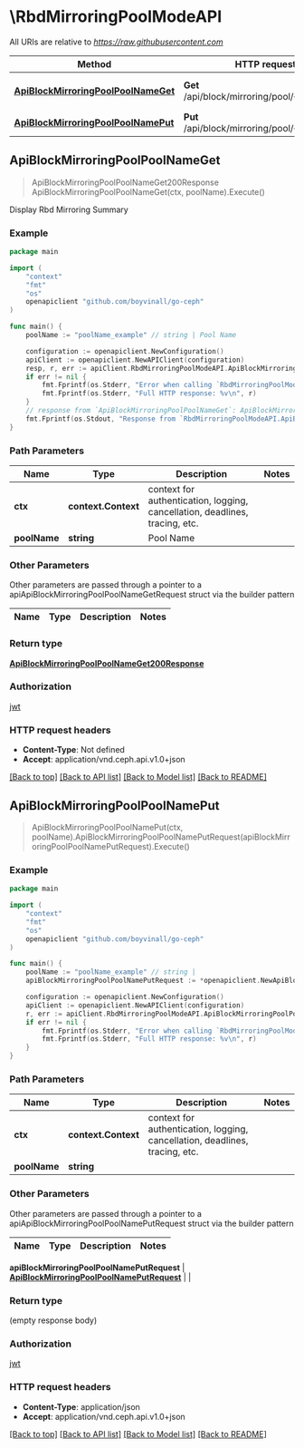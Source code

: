 # \RbdMirroringPoolModeAPI

All URIs are relative to *https://raw.githubusercontent.com*

Method | HTTP request | Description
------------- | ------------- | -------------
[**ApiBlockMirroringPoolPoolNameGet**](RbdMirroringPoolModeAPI.md#ApiBlockMirroringPoolPoolNameGet) | **Get** /api/block/mirroring/pool/{pool_name} | Display Rbd Mirroring Summary
[**ApiBlockMirroringPoolPoolNamePut**](RbdMirroringPoolModeAPI.md#ApiBlockMirroringPoolPoolNamePut) | **Put** /api/block/mirroring/pool/{pool_name} | 



## ApiBlockMirroringPoolPoolNameGet

> ApiBlockMirroringPoolPoolNameGet200Response ApiBlockMirroringPoolPoolNameGet(ctx, poolName).Execute()

Display Rbd Mirroring Summary

### Example

```go
package main

import (
	"context"
	"fmt"
	"os"
	openapiclient "github.com/boyvinall/go-ceph"
)

func main() {
	poolName := "poolName_example" // string | Pool Name

	configuration := openapiclient.NewConfiguration()
	apiClient := openapiclient.NewAPIClient(configuration)
	resp, r, err := apiClient.RbdMirroringPoolModeAPI.ApiBlockMirroringPoolPoolNameGet(context.Background(), poolName).Execute()
	if err != nil {
		fmt.Fprintf(os.Stderr, "Error when calling `RbdMirroringPoolModeAPI.ApiBlockMirroringPoolPoolNameGet``: %v\n", err)
		fmt.Fprintf(os.Stderr, "Full HTTP response: %v\n", r)
	}
	// response from `ApiBlockMirroringPoolPoolNameGet`: ApiBlockMirroringPoolPoolNameGet200Response
	fmt.Fprintf(os.Stdout, "Response from `RbdMirroringPoolModeAPI.ApiBlockMirroringPoolPoolNameGet`: %v\n", resp)
}
```

### Path Parameters


Name | Type | Description  | Notes
------------- | ------------- | ------------- | -------------
**ctx** | **context.Context** | context for authentication, logging, cancellation, deadlines, tracing, etc.
**poolName** | **string** | Pool Name | 

### Other Parameters

Other parameters are passed through a pointer to a apiApiBlockMirroringPoolPoolNameGetRequest struct via the builder pattern


Name | Type | Description  | Notes
------------- | ------------- | ------------- | -------------


### Return type

[**ApiBlockMirroringPoolPoolNameGet200Response**](ApiBlockMirroringPoolPoolNameGet200Response.md)

### Authorization

[jwt](../README.md#jwt)

### HTTP request headers

- **Content-Type**: Not defined
- **Accept**: application/vnd.ceph.api.v1.0+json

[[Back to top]](#) [[Back to API list]](../README.md#documentation-for-api-endpoints)
[[Back to Model list]](../README.md#documentation-for-models)
[[Back to README]](../README.md)


## ApiBlockMirroringPoolPoolNamePut

> ApiBlockMirroringPoolPoolNamePut(ctx, poolName).ApiBlockMirroringPoolPoolNamePutRequest(apiBlockMirroringPoolPoolNamePutRequest).Execute()



### Example

```go
package main

import (
	"context"
	"fmt"
	"os"
	openapiclient "github.com/boyvinall/go-ceph"
)

func main() {
	poolName := "poolName_example" // string | 
	apiBlockMirroringPoolPoolNamePutRequest := *openapiclient.NewApiBlockMirroringPoolPoolNamePutRequest() // ApiBlockMirroringPoolPoolNamePutRequest |  (optional)

	configuration := openapiclient.NewConfiguration()
	apiClient := openapiclient.NewAPIClient(configuration)
	r, err := apiClient.RbdMirroringPoolModeAPI.ApiBlockMirroringPoolPoolNamePut(context.Background(), poolName).ApiBlockMirroringPoolPoolNamePutRequest(apiBlockMirroringPoolPoolNamePutRequest).Execute()
	if err != nil {
		fmt.Fprintf(os.Stderr, "Error when calling `RbdMirroringPoolModeAPI.ApiBlockMirroringPoolPoolNamePut``: %v\n", err)
		fmt.Fprintf(os.Stderr, "Full HTTP response: %v\n", r)
	}
}
```

### Path Parameters


Name | Type | Description  | Notes
------------- | ------------- | ------------- | -------------
**ctx** | **context.Context** | context for authentication, logging, cancellation, deadlines, tracing, etc.
**poolName** | **string** |  | 

### Other Parameters

Other parameters are passed through a pointer to a apiApiBlockMirroringPoolPoolNamePutRequest struct via the builder pattern


Name | Type | Description  | Notes
------------- | ------------- | ------------- | -------------

 **apiBlockMirroringPoolPoolNamePutRequest** | [**ApiBlockMirroringPoolPoolNamePutRequest**](ApiBlockMirroringPoolPoolNamePutRequest.md) |  | 

### Return type

 (empty response body)

### Authorization

[jwt](../README.md#jwt)

### HTTP request headers

- **Content-Type**: application/json
- **Accept**: application/vnd.ceph.api.v1.0+json

[[Back to top]](#) [[Back to API list]](../README.md#documentation-for-api-endpoints)
[[Back to Model list]](../README.md#documentation-for-models)
[[Back to README]](../README.md)

